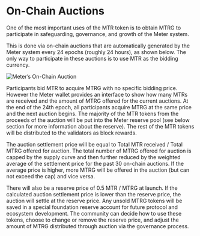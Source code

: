 # On-Chain Auctions

One of the most important uses of the MTR token is to obtain MTRG to participate in safeguarding, governance, and growth of the Meter system. 

This is done via on-chain auctions that are automatically generated by the Meter system every 24 epochs \(roughly 24 hours\), as shown below. The only way to participate in these auctions is to use MTR as the bidding currency.   


![Meter&#x2019;s On-Chain Auction](https://lh6.googleusercontent.com/xdpa7KQAPyugvHA8QFDHRpyUjNoZUPr4oaW2NzZAKKkTy5RVNw19yT4r8CdKxtX0av_mQaggqZuO2e6xLSw8IgwLMcZevePdAo--aovUCdDdDfpbSUQTEugk_KYMDUNn2J70gOyT)

Participants bid MTR to acquire MTRG with no specific bidding price. However the Meter wallet provides an interface to show how many MTRs are received and the amount of MTRG offered for the current auctions. At the end of the 24th epoch, all participants acquire MTRG at the same price and the next auction begins. The majority of the MTR tokens from the proceeds of the auction will be put into the Meter reserve pool \(see below section for more information about the reserve\). The rest of the MTR tokens will be distributed to the validators as block rewards.  

The auction settlement price will be equal to Total MTR received / Total MTRG offered for auction. The total number of MTRG offered for auction is capped by the supply curve and then further reduced by the weighted average of the settlement price for the past 30 on-chain auctions.  If the average price is higher, more MTRG will be offered in the auction \(but can not exceed the cap\) and vice versa. 

There will also be a reserve price of 0.5 MTR / MTRG at launch. If the calculated auction settlement price is lower than the reserve price, the auction will settle at the reserve price. Any unsold MTRG tokens will be saved in a special foundation reserve account for future protocol and ecosystem development. The community can decide how to use these tokens, choose to change or remove the reserve price, and adjust the amount of MTRG distributed through auction via the governance process. 

